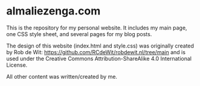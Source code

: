 # almaliezenga.com
This is the repository for my personal website. It includes my main page, one CSS style sheet, and several pages for my blog posts. 

The design of this website (index.html and style.css) was originally created by Rob de Wit: https://github.com/RCdeWit/robdewit.nl/tree/main and is used under the Creative Commons Attribution-ShareAlike 4.0 International License.

All other content was written/created by me.
